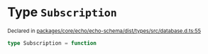 # Type `Subscription`
<sub>Declared in [packages/core/echo/echo-schema/dist/types/src/database.d.ts:55]()</sub>




```ts
type Subscription = function
```